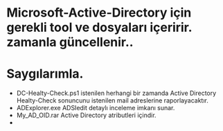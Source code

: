 # Microsoft-Active-Directory için gerekli tool ve dosyaları içeririr. zamanla güncellenir..
# Saygılarımla.

- DC-Healty-Check.ps1 istenilen herhangi bir zamanda Active Directory Healty-Check sonuncunu istenilen mail adreslerine raporlayacaktır.
- ADExplorer.exe ADSIedit detaylı inceleme imkanı sunar.
- My_AD_OID.rar Active Directory atributleri içindir.
-
